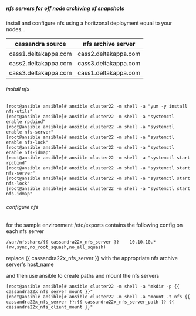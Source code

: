 ##### nfs servers for off node archiving of snapshots
install and configure nfs using a horitzonal deployment equal to your nodes...

| cassandra source | nfs archive server |
| --- | --- |
| cass1.deltakappa.com | cass2.deltakappa.com |
| cass2.deltakappa.com | cass3.deltakappa.com |
| cass3.deltakappa.com | cass1.deltakappa.com |

###### install nfs
```
[root@ansible ansible]# ansible cluster22 -m shell -a "yum -y install nfs-utils"
[root@ansible ansible]# ansible cluster22 -m shell -a "systemctl enable rpcbind"
[root@ansible ansible]# ansible cluster22 -m shell -a "systemctl enable nfs-server"
[root@ansible ansible]# ansible cluster22 -m shell -a "systemctl enable nfs-lock"
[root@ansible ansible]# ansible cluster22 -m shell -a "systemctl enable nfs-idmap"
[root@ansible ansible]# ansible cluster22 -m shell -a "systemctl start rpcbind"
[root@ansible ansible]# ansible cluster22 -m shell -a "systemctl start nfs-server"
[root@ansible ansible]# ansible cluster22 -m shell -a "systemctl start nfs-lock"
[root@ansible ansible]# ansible cluster22 -m shell -a "systemctl start nfs-idmap"
```

###### configure nfs
for the sample environment /etc/exports contains the following config on each nfs server
```
/var/nfsshare/{{ cassandra22x_nfs_server }}    10.10.10.*(rw,sync,no_root_squash,no_all_squash)
```
replace {{ cassandra22x_nfs_server }} with the appropriate nfs archive server's host_name 

and then use ansible to create paths and mount the nfs servers
```
[root@ansible ansible]# ansible cluster22 -m shell -a "mkdir -p {{ cassandra22x_nfs_server_mount }}"
[root@ansible ansible]# ansible cluster22 -m shell -a "mount -t nfs {{ cassandra22x_nfs_server }}:{{ cassandra22x_nfs_server_path }} {{ cassandra22x_nfs_client_mount }}"
```
